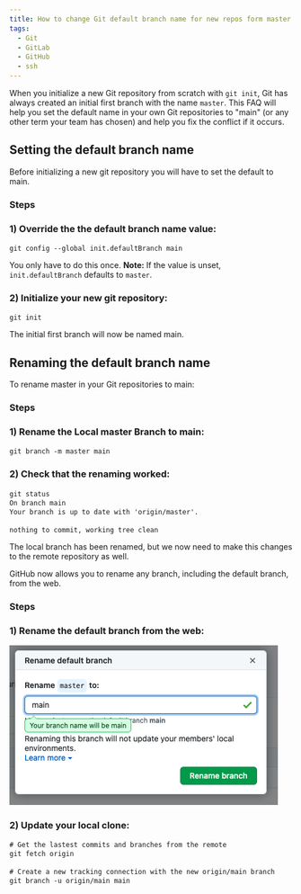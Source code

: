```yaml
---
title: How to change Git default branch name for new repos form master to main
tags:
  - Git
  - GitLab
  - GitHub
  - ssh
---
```

When you initialize a new Git repository from scratch with `git init`, Git has always created an initial first branch with the name `master`.
This FAQ will help you set the default name in your own Git repositories to "main" (or any other term your team has chosen) and help you fix the conflict if it occurs.

## Setting the default branch name
Before initializing a new git repository you will have to set the default to main.
### Steps
### 1) Override the the default branch name value:
```
git config --global init.defaultBranch main
```
You only have to do this once.
**Note:** If the value is unset, `init.defaultBranch` defaults to `master`.

### 2) Initialize your new git repository:
```
git init
```
The initial first branch will now be named main.

## Renaming the default branch name
To rename master in  your Git repositories to main:
### Steps
### 1) Rename the Local master Branch to main:
```
git branch -m master main
```
### 2) Check that the renaming worked:
```
git status
On branch main
Your branch is up to date with 'origin/master'.

nothing to commit, working tree clean
```
The local branch has been renamed, but we now need to make this changes to the remote repository as well. 

GitHub now allows you to rename any branch, including the default branch, from the web.

### Steps
### 1) Rename the default branch from the web:
[![infographic](/assets/images/github_default_rename.png)](/assets/images/github_default_rename.png)


### 2) Update your local clone:
```
# Get the lastest commits and branches from the remote
git fetch origin

# Create a new tracking connection with the new origin/main branch
git branch -u origin/main main
```













